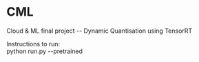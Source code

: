 # CML
Cloud &amp; ML final project -- Dynamic Quantisation using TensorRT

Instructions to run:   
python run.py --pretrained
